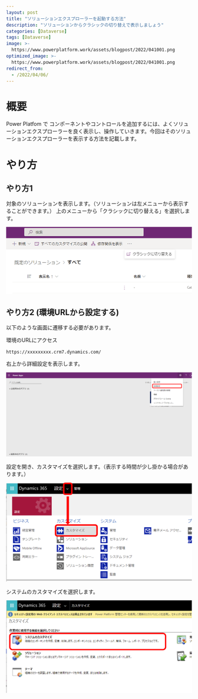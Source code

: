 ```yaml
---
layout: post
title: "ソリューションエクスプローラーを起動する方法"
description: "ソリューションからクラシックの切り替えで表示しましょう"
categories: [Dataverse]
tags: [Dataverse]
image: >-
  https://www.powerplatform.work/assets/blogpost/2022/041001.png
optimized_image: >-
  https://www.powerplatform.work/assets/blogpost/2022/041001.png
redirect_from:
  - /2022/04/06/
---
```


#  概要

Power Platfom で コンポーネントやコントロールを追加するには、よくソリューションエクスプローラーを良く表示し、操作していきます。今回はそのソリューションエクスプローラーを表示する方法を記載します。

# やり方

## やり方1

対象のソリューションを表示します。（ソリューションは左メニューから表示することができます。）
上のメニューから「クラシックに切り替える」を選択します。

<img src="/assets/blogpost/2022/041001.png"/><br/>

## やり方2 (環境URLから設定する)

以下のような画面に遷移する必要があります。

環境のURLにアクセス

```
https://xxxxxxxxx.crm7.dynamics.com/

```

右上から詳細設定を表示します。

<img src="/assets/blogpost/2022/032802.png"/><br/>



設定を開き、カスタマイズを選択します。（表示する時間が少し掛かる場合があります。）

<img src="/assets/blogpost/2022/032803.png"/><br/>

システムのカスタマイズを選択します。

<img src="/assets/blogpost/2022/032804.png"/><br/>





